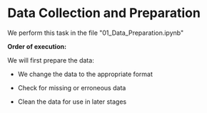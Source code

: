 # Data Collection and Preparation

We perform this task in the file "01_Data_Preparation.ipynb"

**Order of execution:**

We will first prepare the data:

- We change the data to the appropriate format

- Check for missing or erroneous data

- Clean the data for use in later stages

